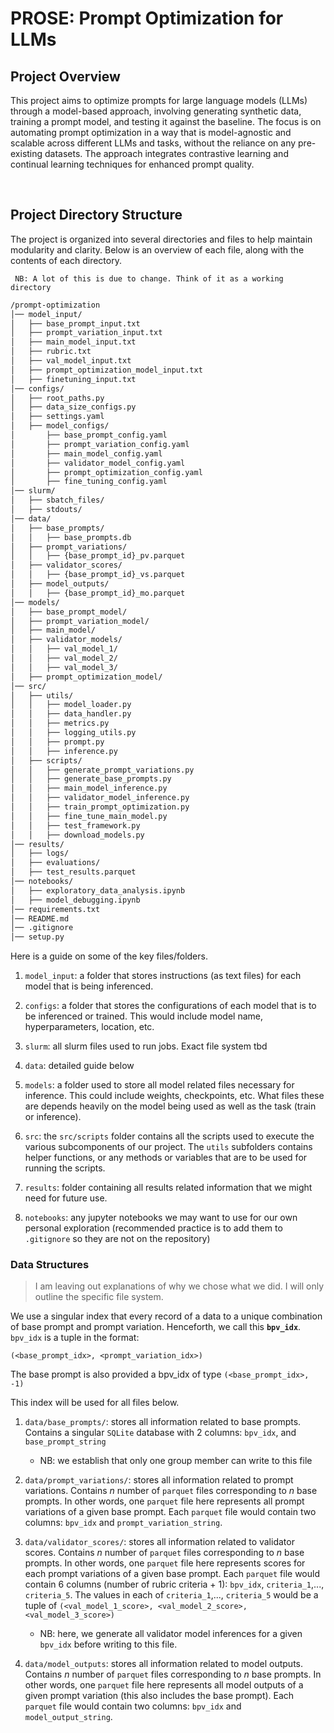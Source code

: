 # PROSE: Prompt Optimization for LLMs

## Project Overview

This project aims to optimize prompts for large language models (LLMs) through a model-based approach, involving generating synthetic data, training a prompt model, and testing it against the baseline. The focus is on automating prompt optimization in a way that is model-agnostic and scalable across different LLMs and tasks, without the reliance on any pre-existing datasets. The approach integrates contrastive learning and continual learning techniques for enhanced prompt quality.

<br>

## Project Directory Structure

The project is organized into several directories and files to help maintain modularity and clarity. Below is an overview of each file, along with the contents of each directory.

``` NB: A lot of this is due to change. Think of it as a working directory``` 

```md
/prompt-optimization
│── model_input/
│   ├── base_prompt_input.txt
│   ├── prompt_variation_input.txt
│   ├── main_model_input.txt
│   ├── rubric.txt
│   ├── val_model_input.txt
│   ├── prompt_optimization_model_input.txt
│   ├── finetuning_input.txt
│── configs/
│   ├── root_paths.py
│   ├── data_size_configs.py
│   ├── settings.yaml
│   ├── model_configs/
│       ├── base_prompt_config.yaml
│       ├── prompt_variation_config.yaml
│       ├── main_model_config.yaml
│       ├── validator_model_config.yaml
│       ├── prompt_optimization_config.yaml
│       ├── fine_tuning_config.yaml
│── slurm/
│   ├── sbatch_files/
│   ├── stdouts/
│── data/
│   ├── base_prompts/
│   │   ├── base_prompts.db
│   ├── prompt_variations/
│   │   ├── {base_prompt_id}_pv.parquet
│   ├── validator_scores/
│   │   ├── {base_prompt_id}_vs.parquet
│   ├── model_outputs/
│   │   ├── {base_prompt_id}_mo.parquet
│── models/
│   ├── base_prompt_model/
│   ├── prompt_variation_model/
│   ├── main_model/
│   ├── validator_models/
│   │   ├── val_model_1/
│   │   ├── val_model_2/
│   │   ├── val_model_3/
│   ├── prompt_optimization_model/
│── src/
│   ├── utils/
│   │   ├── model_loader.py
│   │   ├── data_handler.py
│   │   ├── metrics.py
│   │   ├── logging_utils.py
│   │   ├── prompt.py
│   │   ├── inference.py
│   ├── scripts/
│   │   ├── generate_prompt_variations.py
│   │   ├── generate_base_prompts.py
│   │   ├── main_model_inference.py
│   │   ├── validator_model_inference.py
│   │   ├── train_prompt_optimization.py
│   │   ├── fine_tune_main_model.py
│   │   ├── test_framework.py
│   │   ├── download_models.py
│── results/
│   ├── logs/
│   ├── evaluations/
│   ├── test_results.parquet
│── notebooks/
│   ├── exploratory_data_analysis.ipynb
│   ├── model_debugging.ipynb
│── requirements.txt
│── README.md
│── .gitignore
│── setup.py
```

Here is a guide on some of the key files/folders.

1. `model_input`: a folder that stores instructions (as text files) for each model that is being inferenced.

2. `configs`: a folder that stores the configurations of each model that is to be inferenced or trained. This would include model name, hyperparameters, location, etc.

3. `slurm`: all slurm files used to run jobs. Exact file system tbd

4. `data`: detailed guide below

5. `models`: a folder used to store all model related files necessary for inference. This could include weights, checkpoints, etc. What files these are depends heavily on the model being used as well as the task (train or inference).

6. `src`: the `src/scripts` folder contains all the scripts used to execute the various subcomponents of our project. The `utils` subfolders contains helper functions, or any methods or variables that are to be used for running the scripts.

7. `results`: folder containing all results related information that we might need for future use.

8. `notebooks`: any jupyter notebooks we may want to use for our own personal exploration (recommended practice is to add them to `.gitignore` so they are not on the repository)


### Data Structures

> I am leaving out explanations of why we chose what we did. I will only outline the specific file system.

We use a singular index that every record of a data to a unique combination of base prompt and prompt variation. Henceforth, we call this **`bpv_idx`**. `bpv_idx` is a tuple in the format: 

`(<base_prompt_idx>, <prompt_variation_idx>)`

The base prompt is also provided a bpv_idx of type
`(<base_prompt_idx>, -1)`

This index will be used for all files below.

1.  `data/base_prompts/`: stores all information related to base prompts. Contains a singular `SQLite` database with 2 columns: `bpv_idx`, and `base_prompt_string`
    - NB: we establish that only one group member can write to this file


2. `data/prompt_variations/`: stores all information related to prompt variations. Contains $n$ number of `parquet` files corresponding to $n$ base prompts. In other words, one `parquet` file here represents all prompt variations of a given base prompt. Each `parquet` file would contain two columns: `bpv_idx` and `prompt_variation_string`.


3. `data/validator_scores/`: stores all information related to validator scores. Contains $n$ number of `parquet` files corresponding to $n$ base prompts. In other words, one `parquet` file here represents scores for each prompt variations of a given base prompt. Each `parquet` file would contain 6 columns (number of rubric criteria + 1): `bpv_idx`, `criteria_1`,..., `criteria_5`. The values in each of `criteria_1`,..., `criteria_5` would be a tuple of `(<val_model_1_score>, <val_model_2_score>, <val_model_3_score>)`
    - NB: here, we generate all validator model inferences for a given `bpv_idx` before writing to this file.

4. `data/model_outputs`: stores all information related to model outputs. Contains $n$ number of `parquet` files corresponding to $n$ base prompts. In other words, one `parquet` file here represents all model outputs of a given prompt variation (this also includes the base prompt). Each `parquet` file would contain two columns: `bpv_idx` and `model_output_string`.